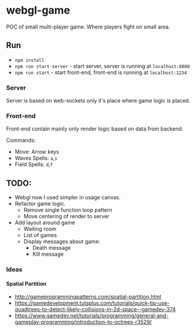 # webgl-game

POC of small multi-player game. Where players fight on small area.

## Run

- `npm install`
- `npm run start-server` - start server, server is running at `localhost:8080`
- `npm run start` - start front-end, front-end is running at `localhost:1234`

### Server

Server is based on web-sockets only it's place where game logic is placed.

### Front-end

Front-end contain mainly only render logic based on data from backend.

Commands:

- Move: Arrow keys
- Waves Spells: `a`,`s`
- Field Spells: `d`,`f`

## TODO:

- Webgl now I used simpler in usage canvas.
- Refactor game logic.
  - Remove single function loop pattern
  - Move centering of render to server
- Add layout around game
  - Waiting room
  - List of games
  - Display messages about game:
    - Death message
    - Kill message

### Ideas

#### Spatial Partition

- http://gameprogrammingpatterns.com/spatial-partition.html
- https://gamedevelopment.tutsplus.com/tutorials/quick-tip-use-quadtrees-to-detect-likely-collisions-in-2d-space--gamedev-374
- https://www.gamedev.net/tutorials/programming/general-and-gameplay-programming/introduction-to-octrees-r3529/
